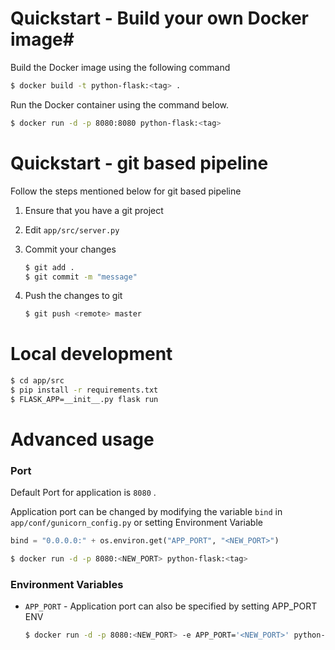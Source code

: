 # Quickstart - Build your own Docker image#

Build the Docker image using the following command

```bash
$ docker build -t python-flask:<tag> .
```

Run the Docker container using the command below.

```bash
$ docker run -d -p 8080:8080 python-flask:<tag>
```

# Quickstart - git based pipeline

Follow the steps mentioned below for git based pipeline

1. Ensure that you have a git project
2. Edit `app/src/server.py`
3. Commit your changes

    ```bash
    $ git add .
    $ git commit -m "message"
    ```

4. Push the changes to git

    ```bash
    $ git push <remote> master
    ```

# Local development

```bash
$ cd app/src
$ pip install -r requirements.txt
$ FLASK_APP=__init__.py flask run
```
# Advanced usage

### **Port**

Default Port for application is `8080` .

Application port can be changed by modifying the variable `bind` in  `app/conf/gunicorn_config.py` or setting Environment Variable

```python
bind = "0.0.0.0:" + os.environ.get("APP_PORT", "<NEW_PORT>")
```

```bash
$ docker run -d -p 8080:<NEW_PORT> python-flask:<tag>
```

### **Environment Variables**

* `APP_PORT` - Application port can also be specified by setting APP_PORT ENV

  ```bash
  $ docker run -d -p 8080:<NEW_PORT> -e APP_PORT='<NEW_PORT>' python-flask:<tag>
  ```
